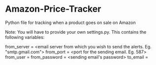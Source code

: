 # Amazon-Price-Tracker
Python file for tracking when a product goes on sale on Amazon

Note: You will have to provide your own settings.py. This contains the following variables:


  from_server = <email server from which you wish to send the alerts. Eg. "smtp.gmail.com">
  from_port = <port for the sending email. Eg. 587>
  from_user = <sending email address>
  from_password = <sending email's password>
  to_email = <receiving email address>
